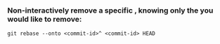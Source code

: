 ### Non-interactively remove a specific <commit-id>, knowing only the <commit-id> you would like to remove:

```
git rebase --onto <commit-id>^ <commit-id> HEAD
```
